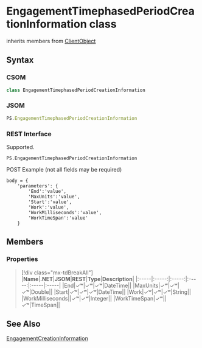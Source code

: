 [comment]: # (Name:EngagementTimephasedPeriodCreationInformation)
[comment]: # (Name:Microsoft.ProjectServer.EngagementTimephasedPeriodCreationInformation)
[comment]: # (Type:class)
[comment]: # (Status:Verified)

# <a name="name"></a>EngagementTimephasedPeriodCreationInformation class

inherits members from [ClientObject](https://msdn.microsoft.com/en-us/library/microsoft.sharepoint.client.clientobject.aspx)<br/>

<a name="description"></a>

## <a name="syntax"></a>Syntax

### CSOM

```cs
class EngagementTimephasedPeriodCreationInformation 
```
### JSOM

```javascript
PS.EngagementTimephasedPeriodCreationInformation
```
### REST Interface

Supported.

```
PS.EngagementTimephasedPeriodCreationInformation

```
POST Example (not all fields may be required)
```
body = {
	'parameters': {
		'End':'value', 
		'MaxUnits':'value', 
		'Start':'value', 
		'Work':'value', 
		'WorkMilliseconds':'value', 
		'WorkTimeSpan':'value'		
	}
```

## <a name="members"></a>Members

### <a name="properties"></a>Properties
> [!div class="mx-tdBreakAll"]
|**Name**|**.NET**|**JSOM**|**REST**|**Type**|**Description**|
|:-----|:-----:|:-----:|:-----:|:-----|:-----|
|<a name="End"></a>End|&#x2713;&#x02B7;|&#x2713;&#x02B7;|&#x2713;&#x02B7;|DateTime||
|<a name="MaxUnits"></a>MaxUnits|&#x2713;&#x02B7;|&#x2713;&#x02B7;|&#x2713;&#x02B7;|Double||
|<a name="Start"></a>Start|&#x2713;&#x02B7;|&#x2713;&#x02B7;|&#x2713;&#x02B7;|DateTime||
|<a name="Work"></a>Work|&#x2713;&#x02B7;|&#x2713;&#x02B7;|&#x2713;&#x02B7;|String||
|<a name="WorkMilliseconds"></a>WorkMilliseconds||&#x2713;&#x02B7;|&#x2713;&#x02B7;|Integer||
|<a name="WorkTimeSpan"></a>WorkTimeSpan|&#x2713;&#x02B7;||&#x2713;&#x02B7;|TimeSpan||

## <a name="seeAlso"></a>See Also

[EngagementCreationInformation](EngagementCreationInformation.md)<br/>